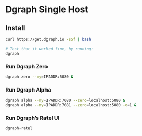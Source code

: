 # Dgraph Single Host

## Install 
``` bash
curl https://get.dgraph.io -sSf | bash

# Test that it worked fine, by running:
dgraph
```

### Run Dgraph Zero 
``` bash
dgraph zero --my=IPADDR:5080 &
```

### Run Dgraph Alpha
``` bash
dgraph alpha --my=IPADDR:7080 --zero=localhost:5080 &
dgraph alpha --my=IPADDR:7081 --zero=localhost:5080 -o=1 &
```

### Run Dgraph’s Ratel UI
``` bash
dgraph-ratel
```